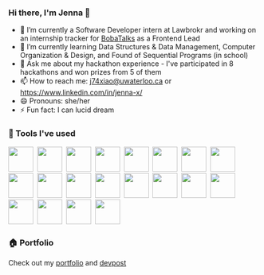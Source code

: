 ### Hi there, I'm Jenna 👋

- 🔭 I’m currently a Software Developer intern at Lawbrokr and working on an internship tracker for [BobaTalks](https://www.linkedin.com/company/bobatalks/) as a Frontend Lead 
- 🌱 I’m currently learning Data Structures & Data Management, Computer Organization & Design, and Found of Sequential Programs (in school)
- 💬 Ask me about my hackathon experience - I've participated in 8 hackathons and won prizes from 5 of them
- 📫 How to reach me: j74xiao@uwaterloo.ca or https://www.linkedin.com/in/jenna-x/
- 😄 Pronouns: she/her
- ⚡ Fun fact: I can lucid dream

### 🔧 Tools I've used
<img src="https://cdn.jsdelivr.net/gh/devicons/devicon/icons/javascript/javascript-plain.svg" width="50px"/>&nbsp;&nbsp;<img src="https://cdn.jsdelivr.net/gh/devicons/devicon/icons/react/react-original-wordmark.svg" width="50px"/>&nbsp;&nbsp;<img src="https://cdn.jsdelivr.net/gh/devicons/devicon/icons/materialui/materialui-original.svg" width="50px"/>&nbsp;&nbsp;<img src="https://cdn.jsdelivr.net/gh/devicons/devicon/icons/nodejs/nodejs-plain-wordmark.svg" width="50px"/>&nbsp;&nbsp;<img src="https://cdn.jsdelivr.net/gh/devicons/devicon/icons/typescript/typescript-plain.svg" width="50px"/>&nbsp;&nbsp;<img src="https://cdn.jsdelivr.net/gh/devicons/devicon/icons/python/python-original.svg" width="50px"/>&nbsp;&nbsp;<img src="https://cdn.jsdelivr.net/gh/devicons/devicon/icons/mongodb/mongodb-plain-wordmark.svg" width="50px"/>&nbsp;&nbsp;<img src="https://cdn.jsdelivr.net/gh/devicons/devicon/icons/java/java-original.svg" width="50px"/>&nbsp;&nbsp;<img src="https://cdn.jsdelivr.net/gh/devicons/devicon/icons/vscode/vscode-original.svg" width="50px"/>&nbsp;&nbsp;<img src="https://cdn.jsdelivr.net/gh/devicons/devicon/icons/c/c-original.svg" width="50px"/>&nbsp;&nbsp;<img src="https://cdn.jsdelivr.net/gh/devicons/devicon/icons/cplusplus/cplusplus-original.svg" width="50px"/>&nbsp;&nbsp;<img src="https://cdn.jsdelivr.net/gh/devicons/devicon/icons/bitbucket/bitbucket-original-wordmark.svg" width="50px"/>&nbsp;&nbsp;<img src="https://cdn.jsdelivr.net/gh/devicons/devicon/icons/figma/figma-original.svg" width="50px"/>&nbsp;&nbsp;<img src="https://cdn.jsdelivr.net/gh/devicons/devicon/icons/bootstrap/bootstrap-original.svg" width="50px"/>&nbsp;&nbsp;<img src="https://cdn.jsdelivr.net/gh/devicons/devicon/icons/css3/css3-original.svg" width="50px"/>&nbsp;&nbsp;<img src="https://cdn.jsdelivr.net/gh/devicons/devicon/icons/html5/html5-original.svg" width="50px"/>&nbsp;&nbsp;<img src="https://cdn.jsdelivr.net/gh/devicons/devicon/icons/docker/docker-original-wordmark.svg" width="50px"/>&nbsp;&nbsp;<img src="https://www.pngfind.com/pngs/m/128-1286693_flask-framework-logo-svg-hd-png-download.png" width="50px"/>&nbsp;&nbsp;<img src="https://uploads-ssl.webflow.com/62d5695206896eeec18fc636/63e6a9c0ac8f176d1d339210_sql-logo.png" width="50px"/>&nbsp;&nbsp;<img src="https://cdn-icons-png.flaticon.com/512/919/919842.png" width="50px" />



### 🏠 Portfolio
Check out my [portfolio](http://surl.li/hyqdb) and [devpost](https://devpost.com/jennaxiao?ref_content=user-portfolio&ref_feature=portfolio&ref_medium=global-nav)

  
<!--
**JennaXiao3/JennaXiao3** is a ✨ _special_ ✨ repository because its `README.md` (this file) appears on your GitHub profile.

Here are some ideas to get you started:

- 🔭 I’m currently working on ...
- 🌱 I’m currently learning ...
- 👯 I’m looking to collaborate on ...
- 🤔 I’m looking for help with ...
- 💬 Ask me about ...
- 📫 How to reach me: ...
- 😄 Pronouns: ...
- ⚡ Fun fact: ...
-->
